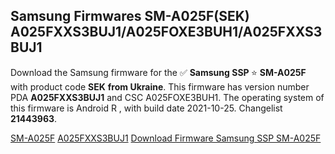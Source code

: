 <h2>Samsung Firmwares SM-A025F(SEK) A025FXXS3BUJ1/A025FOXE3BUH1/A025FXXS3BUJ1</h2>
Download the Samsung firmware for the ✅ <strong>Samsung SSP </strong> ⭐ <strong>SM-A025F</strong> with product code <strong>SEK</strong> <strong> from Ukraine</strong>. This firmware has version number PDA <strong>A025FXXS3BUJ1</strong> and CSC A025FOXE3BUH1. The operating system of this firmware is Android R , with build date 2021-10-25. Changelist <strong>21443963</strong>.


[SM-A025F](https://samfirm.shop/samsung/model/SM-A025F)
[A025FXXS3BUJ1](https://samfirm.shop/samsung/pda/A025FXXS3BUJ1)
[Download Firmware Samsung SSP SM-A025F](https://samfirm.shop/samsung/firmware/467977)
